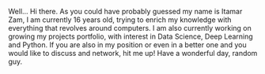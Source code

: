 Well... Hi there.
As you could have probably guessed my name is Itamar Zam,
I am currently 16 years old, trying to enrich my knowledge with everything that revolves around computers.
I am also currently working on growing my projects portfolio, with interest in Data Science, Deep Learning and Python.
If you are also in my position or even in a better one and you would like to discuss and network, hit me up!
Have a wonderful day, random guy.

<!---
ItamarZam/ItamarZam is a ✨ special ✨ repository because its `README.md` (this file) appears on your GitHub profile.
You can click the Preview link to take a look at your changes.
--->
